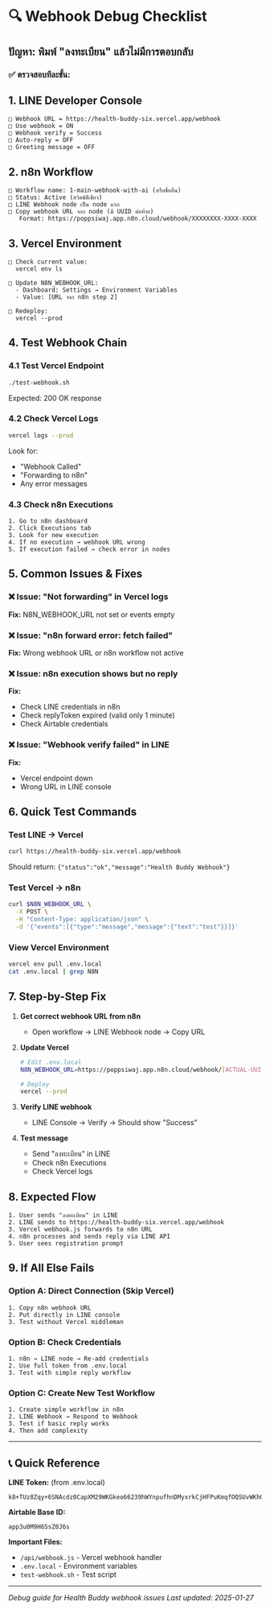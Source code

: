 # 🔍 Webhook Debug Checklist

## ปัญหา: พิมพ์ "ลงทะเบียน" แล้วไม่มีการตอบกลับ

### ✅ ตรวจสอบทีละขั้น:

## 1. LINE Developer Console
```
□ Webhook URL = https://health-buddy-six.vercel.app/webhook
□ Use webhook = ON
□ Webhook verify = Success
□ Auto-reply = OFF
□ Greeting message = OFF
```

## 2. n8n Workflow
```
□ Workflow name: 1-main-webhook-with-ai (หรือชื่ออื่น)
□ Status: Active (สวิตช์สีเขียว)
□ LINE Webhook node เป็น node แรก
□ Copy webhook URL จาก node (มี UUID ต่อท้าย)
   Format: https://poppsiwaj.app.n8n.cloud/webhook/XXXXXXXX-XXXX-XXXX
```

## 3. Vercel Environment
```
□ Check current value:
  vercel env ls

□ Update N8N_WEBHOOK_URL:
  - Dashboard: Settings → Environment Variables
  - Value: [URL จาก n8n step 2]
  
□ Redeploy:
  vercel --prod
```

## 4. Test Webhook Chain

### 4.1 Test Vercel Endpoint
```bash
./test-webhook.sh
```
Expected: 200 OK response

### 4.2 Check Vercel Logs
```bash
vercel logs --prod
```
Look for:
- "Webhook Called"
- "Forwarding to n8n"
- Any error messages

### 4.3 Check n8n Executions
```
1. Go to n8n dashboard
2. Click Executions tab
3. Look for new execution
4. If no execution → webhook URL wrong
5. If execution failed → check error in nodes
```

## 5. Common Issues & Fixes

### ❌ Issue: "Not forwarding" in Vercel logs
**Fix:** N8N_WEBHOOK_URL not set or events empty

### ❌ Issue: "n8n forward error: fetch failed"
**Fix:** Wrong webhook URL or n8n workflow not active

### ❌ Issue: n8n execution shows but no reply
**Fix:** 
- Check LINE credentials in n8n
- Check replyToken expired (valid only 1 minute)
- Check Airtable credentials

### ❌ Issue: "Webhook verify failed" in LINE
**Fix:** 
- Vercel endpoint down
- Wrong URL in LINE console

## 6. Quick Test Commands

### Test LINE → Vercel
```bash
curl https://health-buddy-six.vercel.app/webhook
```
Should return: `{"status":"ok","message":"Health Buddy Webhook"}`

### Test Vercel → n8n
```bash
curl $N8N_WEBHOOK_URL \
  -X POST \
  -H "Content-Type: application/json" \
  -d '{"events":[{"type":"message","message":{"text":"test"}}]}'
```

### View Vercel Environment
```bash
vercel env pull .env.local
cat .env.local | grep N8N
```

## 7. Step-by-Step Fix

1. **Get correct webhook URL from n8n**
   - Open workflow → LINE Webhook node → Copy URL
   
2. **Update Vercel**
   ```bash
   # Edit .env.local
   N8N_WEBHOOK_URL=https://poppsiwaj.app.n8n.cloud/webhook/[ACTUAL-UUID]
   
   # Deploy
   vercel --prod
   ```

3. **Verify LINE webhook**
   - LINE Console → Verify → Should show "Success"

4. **Test message**
   - Send "ลงทะเบียน" in LINE
   - Check n8n Executions
   - Check Vercel logs

## 8. Expected Flow
```
1. User sends "ลงทะเบียน" in LINE
2. LINE sends to https://health-buddy-six.vercel.app/webhook
3. Vercel webhook.js forwards to n8n URL
4. n8n processes and sends reply via LINE API
5. User sees registration prompt
```

## 9. If All Else Fails

### Option A: Direct Connection (Skip Vercel)
```
1. Copy n8n webhook URL
2. Put directly in LINE console
3. Test without Vercel middleman
```

### Option B: Check Credentials
```
1. n8n → LINE node → Re-add credentials
2. Use full token from .env.local
3. Test with simple reply workflow
```

### Option C: Create New Test Workflow
```
1. Create simple workflow in n8n
2. LINE Webhook → Respond to Webhook
3. Test if basic reply works
4. Then add complexity
```

---

## 📞 Quick Reference

**LINE Token:** (from .env.local)
```
k8+TUz8Zqy+6SNAcdz0CapXM29WKGkeo66239hWYnpufhnDMyxrkCjHFPuKmqfOQSUvWKhQZF2ezKBigi4j2VdKyh5egssSzwOw25bfkr2qeOToX0TnBrox1RU28IZwOE1SqbBoTDUU5dhWmbwM6DQdB04t89/1O/w1cDnyilFU=
```

**Airtable Base ID:**
```
app3u0M9H6SsZ0J6s
```

**Important Files:**
- `/api/webhook.js` - Vercel webhook handler
- `.env.local` - Environment variables
- `test-webhook.sh` - Test script

---

*Debug guide for Health Buddy webhook issues*
*Last updated: 2025-01-27*